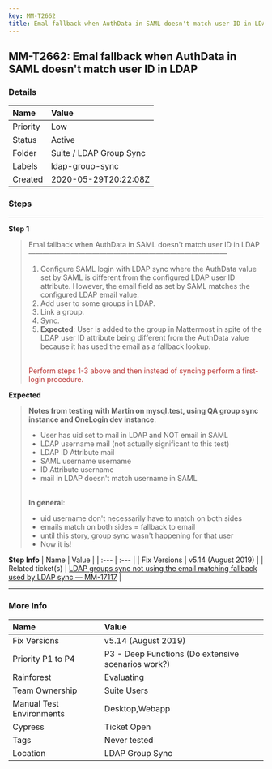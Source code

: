 ```yaml
---
key: MM-T2662
title: Emal fallback when AuthData in SAML doesn't match user ID in LDAP
---
```


## MM-T2662: Emal fallback when AuthData in SAML doesn't match user ID in LDAP

### Details

| Name     | Value                   |
| :------- | :---------------------- |
| Priority | Low                     |
| Status   | Active                  |
| Folder   | Suite / LDAP Group Sync |
| Labels   | ldap-group-sync         |
| Created  | 2020-05-29T20:22:08Z    |

### Steps

<hr/>

**Step 1**

> <article>Emal fallback when AuthData in SAML doesn't match user ID in LDAP<br>————————————————————————————<ol><li>Configure SAML login with LDAP sync where the AuthData value set by SAML is different from the configured LDAP user ID attribute. However, the email field as set by SAML matches the configured LDAP email value.</li><li>Add user to some groups in LDAP.</li><li>Link a group.</li><li>Sync.</li><li><strong>Expected</strong>: User is added to the group in Mattermost in spite of the LDAP user ID attribute being different from the AuthData value because it has used the email as a fallback lookup.</li></ol><br><span style="color: rgb(184, 49, 47);">Perform steps 1-3 above and then instead of syncing perform a first-login procedure.</span></article>

**Expected**

> <article><strong>Notes from testing with Martin on mysql.test, using QA group sync instance and OneLogin dev instance</strong>:<ul><li>User has uid set to mail in LDAP and NOT email in SAML</li><li>LDAP username mail (not actually significant to this test)</li><li>LDAP ID Attribute mail</li><li>SAML username username</li><li>ID Attribute username</li><li>mail in LDAP doesn't match username in SAML<br><br></li></ul><strong>In general</strong>:<ul><li>uid username don't necessarily have to match on both sides</li><li>emails match on both sides = fallback to email</li><li>until this story, group sync wasn't happening for that user</li><li>Now it is!</li></ul></article>

**Step Info**
| Name | Value |
| :--- | :--- |
| Fix Versions | v5.14 (August 2019) |
| Related ticket(s) | <a href="https://mattermost.atlassian.net/browse/MM-17117">LDAP groups sync not using the email matching fallback used by LDAP sync — MM-17117</a> |

<hr/>

### More Info

| Name                     | Value                                              |
| :----------------------- | :------------------------------------------------- |
| Fix Versions             | v5.14 (August 2019)                                |
| Priority P1 to P4        | P3 - Deep Functions (Do extensive scenarios work?) |
| Rainforest               | Evaluating                                         |
| Team Ownership           | Suite Users                                        |
| Manual Test Environments | Desktop,Webapp                                     |
| Cypress                  | Ticket Open                                        |
| Tags                     | Never tested                                       |
| Location                 | LDAP Group Sync                                    |
